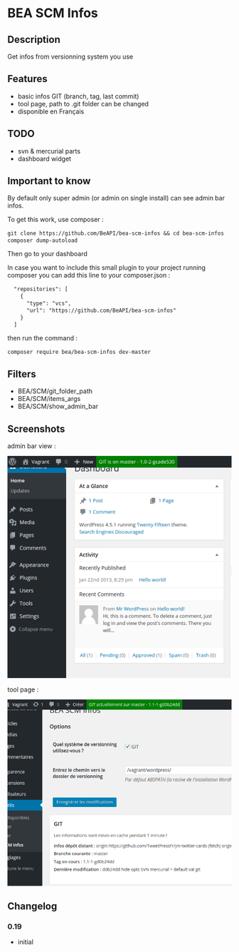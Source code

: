 # BEA SCM Infos #

## Description ##

Get infos from versionning system you use

## Features

* basic infos GIT (branch, tag, last commit)
* tool page, path to .git folder can be changed
* disponible en Français

## TODO

* svn & mercurial parts
* dashboard widget


## Important to know ##

By default only super admin (or admin on single install) can see admin bar infos.

To get this work, use composer :

```
git clone https://github.com/BeAPI/bea-scm-infos && cd bea-scm-infos
composer dump-autoload
```

Then go to your dashboard

In case you want to include this small plugin to your project running composer you can add this line to your composer.json :

```
  "repositories": [
    {
      "type": "vcs",
      "url": "https://github.com/BeAPI/bea-scm-infos"
    }
  ]
```

then run the command :

```
composer require bea/bea-scm-infos dev-master
```

## Filters

* BEA/SCM/git_folder_path
* BEA/SCM/items_args
* BEA/SCM/show_admin_bar

## Screenshots

admin bar view :

![admin bar infos](/assets/img/screen-admin-bar.png?raw=true)

tool page :

![set options](/assets/img/screen-options.png?raw=true)

## Changelog ##

### 0.19

* initial